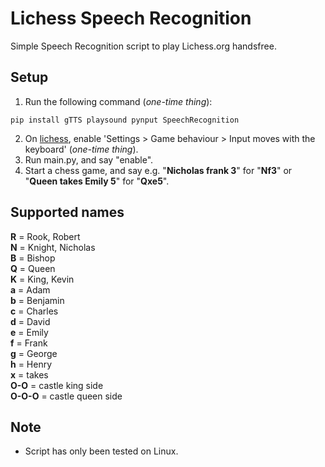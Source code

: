# Lichess Speech Recognition
Simple Speech Recognition script to play Lichess.org handsfree.

## Setup
1) Run the following command (*one-time thing*):
```
pip install gTTS playsound pynput SpeechRecognition
```
2) On [lichess](https://lichess.org), enable 'Settings > Game behaviour > Input moves with the keyboard' (*one-time thing*).
3) Run main.py, and say "enable".
4) Start a chess game, and say e.g. "**Nicholas frank 3**" for "**Nf3**" or "**Queen takes Emily 5**" for "**Qxe5**".

## Supported names
**R** = Rook, Robert<br>
**N** = Knight, Nicholas<br>
**B** = Bishop<br>
**Q** = Queen<br>
**K** = King, Kevin<br>
**a** = Adam<br>
**b** = Benjamin<br>
**c** = Charles<br>
**d** = David<br>
**e** = Emily<br>
**f** = Frank<br>
**g** = George<br>
**h** = Henry<br>
**x** = takes<br>
**O-O** = castle king side<br>
**O-O-O** = castle queen side

## Note
- Script has only been tested on Linux.
